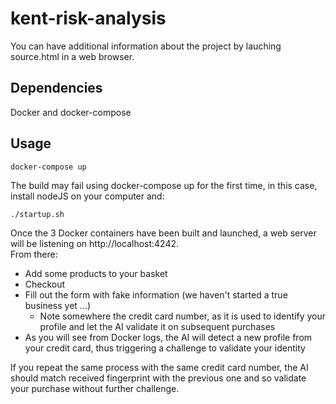# kent-risk-analysis

You can have additional information about the project by lauching source.html in a web browser.

## Dependencies

Docker and docker-compose

## Usage
```
docker-compose up 
```

The build may fail using docker-compose up for the first time, in this case, install nodeJS on your computer and:

```
./startup.sh
```

Once the 3 Docker containers have been built and launched, a web server will be listening on http://localhost:4242.  
From there:
* Add some products to your basket
* Checkout
* Fill out the form with fake information (we haven't started a true business yet ...)
    * Note somewhere the credit card number, as it is used to identify your profile and let the AI validate it on subsequent purchases
* As you will see from Docker logs, the AI will detect a new profile from your credit card, thus triggering a challenge to validate your identity

If you repeat the same process with the same credit card number, the AI should match received fingerprint with the previous one and so validate your purchase without further challenge.
